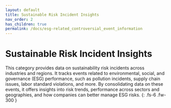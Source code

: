 ```yaml
---
layout: default
title: Sustainable Risk Incident Insights
nav_order: 2
has_children: true
permalink: /docs/esg-related_controversial_event_information
---
```


# Sustainable Risk Incident Insights

This category provides data on sustainability risk incidents across industries and regions. It tracks events related to environmental, social, and governance (ESG) performance, such as pollution incidents, supply chain issues, labor standard violations, and more. By consolidating data on these events, it offers insights into risk trends, performance across sectors and geographies, and how companies can better manage ESG risks.
{: .fs-6 .fw-300 }